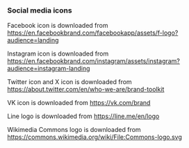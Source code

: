 ### Social media icons

Facebook icon is downloaded from https://en.facebookbrand.com/facebookapp/assets/f-logo?audience=landing

Instagram icon is downloaded from https://en.facebookbrand.com/instagram/assets/instagram?audience=instagram-landing

Twitter icon and X icon is downloaded from https://about.twitter.com/en/who-we-are/brand-toolkit

VK icon is downloaded from https://vk.com/brand

Line logo is downloaded from https://line.me/en/logo

Wikimedia Commons logo is downloaded from https://commons.wikimedia.org/wiki/File:Commons-logo.svg

